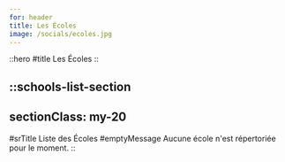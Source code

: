 ```yaml
---
for: header
title: Les Écoles
image: /socials/ecoles.jpg
---
```


::hero
#title
Les Écoles
::

::schools-list-section
---
sectionClass: my-20
---
#srTitle
Liste des Écoles
#emptyMessage
Aucune école n'est répertoriée pour le moment.
::
